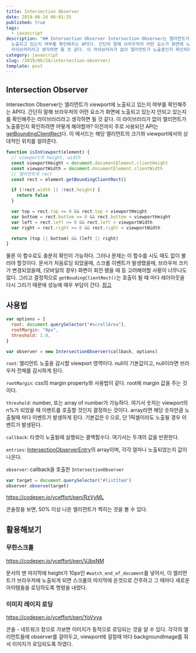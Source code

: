 ```yaml
---
title: Intersection Observer
date: 2019-06-24 06:01:35
published: true
tags:
  - javascript
description: "## Intersection Observer Intersection Observer는 엘리먼트가 viewport에
  노출되고 있는지 여부를 확인해주는 API다. 간단히 말해 브라우저의 어떤 요소가 화면에 노출되고 있는지 안되고 있는지를 확인해주는
  라이브러리라고 생각하면 될 것 같다. 이 라이브러리가 없이 엘리먼트가 노출중인지 확인하려면 어떻게 해야할까? 이..."
category: javascript
slug: /2019/06/24/intersection-observer/
template: post
---
```

## Intersection Observer

Intersection Observer는 엘리먼트가 viewport에 노출되고 있는지 여부를 확인해주는 API다. 간단히 말해 브라우저의 어떤 요소가 화면에 노출되고 있는지 안되고 있는지를 확인해주는 라이브러리라고 생각하면 될 것 같다. 이 라이브러리가 없이 엘리먼트가 노출중인지 확인하려면 어떻게 해야할까? 이전까지 주로 사용되던 API는 [getBoundingClientRect](https://developer.mozilla.org/ko/docs/Web/API/Element/getBoundingClientRect)다. 이 메서드는 해당 엘리먼트의 크기와 viewport에서의 상대적인 위치를 알려준다.

```javascript
function isInViewport(element) {
  // viewport의 height, width
  const viewportHeight = document.documentElement.clientHeight
  const viewportWidth = document.documentElement.clientWidth
  // 엘리먼트의 rect
  const rect = element.getBoundingClientRect()

  if (!rect.width || !rect.height) {
    return false
  }

  var top = rect.top >= 0 && rect.top < viewportHeight
  var bottom = rect.bottom >= 0 && rect.bottom < viewportHeight
  var left = rect.left >= 0 && rect.left < viewportWidth
  var right = rect.right >= 0 && rect.right < viewportWidth

  return (top || bottom) && (left || right)
}
```

물론 이 함수로도 충분히 확인이 가능하다. 그러나 문제는 이 함수를 시도 때도 없이 불러야 할것이다. 문서가 처음로딩 되었을때, 스크롤 이벤트가 발생했을때, 브라우저 크키가 변경되었을때, (모바일의 경우) 화면이 회전 됐을 때 등 고려해야할 사황이 너무나도 많다. 그리고 결정적으로 `getBoudingClientRect()`는 호출이 될 때 마다 레이아웃을 다시 그리기 때문에 성능에 매우 부담이 간다. [참고](https://gist.github.com/paulirish/5d52fb081b3570c81e3a)

## 사용법

```javascript
var options = {
  root: document.querySelector("#scrollArea"),
  rootMargin: "0px",
  threshold: 1.0,
}

var observer = new IntersectionObserver(callback, options)
```

`root`: 엘리먼트 노출을 감시할 viewport 영역이다. null이 기본값이고, null이라면 브라우저 전체를 감시하게 된다.

`rootMargin`: css의 margin property와 사용법이 같다. root에 margin 값을 주는 것이다.

`threshold`: number, 또는 array of number가 가능하다. 여기서 숫자는 viewport의 n%가 되었을 때 이벤트를 호출할 것인지 결정하는 것이다. array라면 해당 숫자만큼 노출될때 마다 이벤트가 발생하게 된다. 기본값은 0 으로, 단 1픽셀이라도 노출될 경우 이벤트가 발생된다.

`callback`: 타겟이 노출될때 실행되는 콜백함수다. 여기서는 두개의 값을 반환한다.

`entries`: [IntersectionObserverEntry](https://developer.mozilla.org/en-US/docs/Web/API/IntersectionObserverEntry)의 array이며, 각각 얼마나 노출되었는지 값이 나온다.

`observer`: callback을 호출한 `IntersectionObserver`

```javascript
var target = document.querySelector("#listItem")
observer.observe(target)
```

https://codepen.io/yceffort/pen/RzVyML

콘솔창을 보면, 50% 이상 나온 엘리먼트가 찍히는 것을 볼 수 있다.

## 활용해보기

### 무한스크롤

https://codepen.io/yceffort/pen/VJbxNM

문서의 맨 마지막에 height가 10px인 `#watch_end_of_document`를 넣어서, 이 엘리먼트가 브라우저에 노출되게 되면 스크롤의 마지막에 온것으로 간주하고 그 때마다 새로운 아이템들을 로딩하도록 명령을 내렸다.

### 이미지 레이지 로딩

https://codepen.io/yceffort/pen/YoVvya

콘솔 - 네트워크 창으로 가보면 이미지가 동적으로 로딩되는 것을 알 수 있다. 각각의 엘리먼트들에 observer를 걸어두고, viewport에 걸칠때 마다 backgroundImage를 줘서 이미지가 로딩되도록 하였다.
